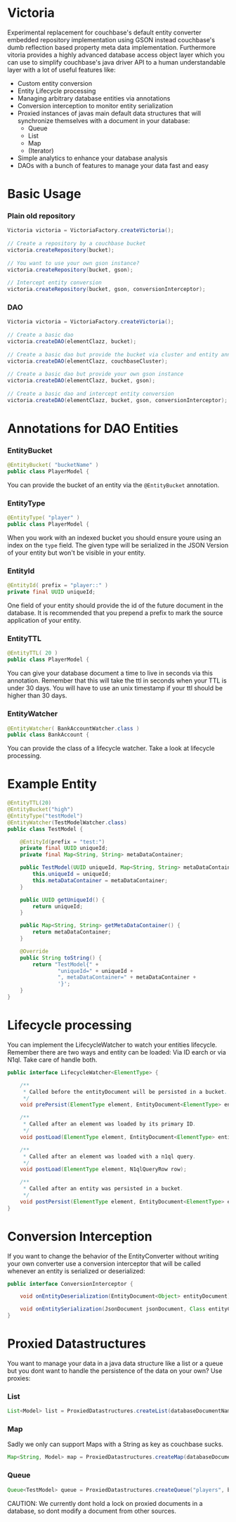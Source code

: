 # Victoria

Experimental replacement for couchbase's default entity converter embedded repository implementation using GSON instead
couchbase's dumb reflection based property meta data implementation. Furthermore vitoria provides
a highly advanced database access object layer which you can use to simplify couchbase's java driver 
API to a human understandable layer with a lot of useful features like:
- Custom entity conversion
- Entity Lifecycle processing
- Managing arbitrary database entities via annotations
- Conversion interception to monitor entity serialization
- Proxied instances of javas main default data structures that will synchronize themselves with a document in your database:
    - Queue
    - List
    - Map
    - (Iterator)
- Simple analytics to enhance your database analysis
- DAOs with a bunch of features to manage your data fast and easy

# Basic Usage

### Plain old repository
```java
Victoria victoria = VictoriaFactory.createVictoria();
        
// Create a repository by a couchbase bucket
victoria.createRepository(bucket);
        
// You want to use your own gson instance?
victoria.createRepository(bucket, gson);
        
// Intercept entity conversion
victoria.createRepository(bucket, gson, conversionInterceptor);
```

### DAO
```java
Victoria victoria = VictoriaFactory.createVictoria();
        
// Create a basic dao
victoria.createDAO(elementClazz, bucket);
        
// Create a basic dao but provide the bucket via cluster and entity annotation
victoria.createDAO(elementClazz, couchbaseCluster);
        
// Create a basic dao but provide your own gson instance
victoria.createDAO(elementClazz, bucket, gson);
        
// Create a basic dao and intercept entity conversion
victoria.createDAO(elementClazz, bucket, gson, conversionInterceptor);
```

# Annotations for DAO Entities

### EntityBucket
```java 
@EntityBucket( "bucketName" ) 
public class PlayerModel {
```

You can provide the bucket of an entity via the `@EntityBucket` annotation.

### EntityType
```java 
@EntityType( "player" ) 
public class PlayerModel {
```

When you work with an indexed bucket you should ensure youre using an index on the `type` field. 
The given type will be serialized in the JSON Version of your entity but won't be visible in your entity.

### EntityId
```java 
@EntityId( prefix = "player::" )
private final UUID uniqueId;
```

One field of your entity should provide the id of the future document in the database. It is recommended
that you prepend a prefix to mark the source application of your entity.

### EntityTTL
```java 
@EntityTTL( 20 )
public class PlayerModel {
```

You can give your database document a time to live in seconds via this annotation. Remember that this
will take the ttl in seconds when your TTL is under 30 days. You will have to use an unix timestamp if
your ttl should be higher than 30 days. 

### EntityWatcher
```java 
@EntityWatcher( BankAccountWatcher.class )
public class BankAccount {
```

You can provide the class of a lifecycle watcher. Take a look at lifecycle processing.

# Example Entity
```java
@EntityTTL(20)
@EntityBucket("high")
@EntityType("testModel")
@EntityWatcher(TestModelWatcher.class)
public class TestModel {

    @EntityId(prefix = "test:")
    private final UUID uniqueId;
    private final Map<String, String> metaDataContainer;

    public TestModel(UUID uniqueId, Map<String, String> metaDataContainer) {
        this.uniqueId = uniqueId;
        this.metaDataContainer = metaDataContainer;
    }

    public UUID getUniqueId() {
        return uniqueId;
    }

    public Map<String, String> getMetaDataContainer() {
        return metaDataContainer;
    }

    @Override
    public String toString() {
        return "TestModel{" +
                "uniqueId=" + uniqueId +
                ", metaDataContainer=" + metaDataContainer +
                '}';
    }
}
```

# Lifecycle processing
You can implement the LifecycleWatcher<ElementType> to watch your entities lifecycle. Remember there
are two ways and entity can be loaded: Via ID earch or via N1ql. Take care of handle both. 
```java
public interface LifecycleWatcher<ElementType> {

    /**
     * Called before the entityDocument will be persisted in a bucket.
     */
    void prePersist(ElementType element, EntityDocument<ElementType> entityDocument);

    /**
     * Called after an element was loaded by its primary ID.
     */
    void postLoad(ElementType element, EntityDocument<ElementType> entityDocument);

    /**
     * Called after an element was loaded with a n1ql query.
     */
    void postLoad(ElementType element, N1qlQueryRow row);

    /**
     * Called after an entity was persisted in a bucket.
     */
    void postPersist(ElementType element, EntityDocument<ElementType> entityDocument);
}
```

# Conversion Interception
If you want to change the behavior of the EntityConverter without writing your own
converter use a conversion interceptor that will be called whenever an entity is 
serialized or deserialized: 
```java
public interface ConversionInterceptor {

    void onEntityDeserialization(EntityDocument<Object> entityDocument);

    void onEntitySerialization(JsonDocument jsonDocument, Class entityClass);
}
```

# Proxied Datastructures
You want to manage your data in a java data structure like a list or a queue but you dont want
to handle the persistence of the data on your own? Use proxies: 

### List
```java
List<Model> list = ProxiedDatastructures.createList(databaseDocumentName, bucket);
```

### Map
Sadly we only can support Maps with a String as key as couchbase sucks.
```java
Map<String, Model> map = ProxiedDatastructures.createMap(databaseDocumentName, bucket);
```

### Queue
```java
Queue<TestModel> queue = ProxiedDatastructures.createQueue("players", bucket);
```

CAUTION: We currently dont hold a lock on proxied documents in a database, so dont modify a document from other sources.